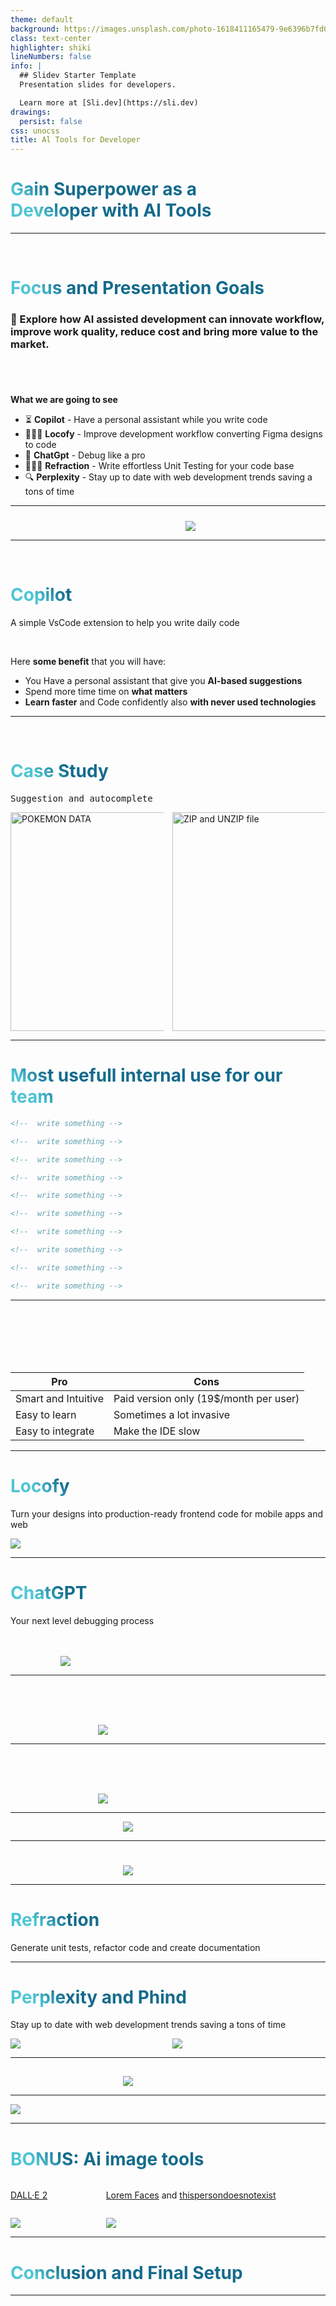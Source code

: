 ```yaml
---
theme: default
background: https://images.unsplash.com/photo-1618411165479-9e6396b7fd0a?crop=entropy&cs=tinysrgb&fit=crop&fm=jpg&h=1080&ixid=MnwxfDB8MXxyYW5kb218MHw5NDczNDU2Nnx8fHx8fHwxNjc0MDUyODAy&ixlib=rb-4.0.3&q=80&utm_campaign=api-credit&utm_medium=referral&utm_source=unsplash_source&w=1920
class: text-center
highlighter: shiki
lineNumbers: false
info: |
  ## Slidev Starter Template
  Presentation slides for developers.

  Learn more at [Sli.dev](https://sli.dev)
drawings:
  persist: false
css: unocss
title: Al Tools for Developer
---
```


# Gain Superpower as a <br> Developer with Al Tools

---

<br>

# Focus and Presentation Goals

### 🎯 Explore how AI assisted development can **innovate workflow**, <br> improve **work quality**, **reduce cost** and bring **more value to the market**.

<br>
<br>

#### What we are going to see

- ⏳ **Copilot** - Have a personal assistant while you write code
- 👨🏻‍🎨 **Locofy** - Improve development workflow converting Figma designs to code
- 👾 **ChatGpt** - Debug like a pro
- 👨🏻‍🔬 **Refraction** - Write effortless Unit Testing for your code base
- 🔍 **Perplexity** - Stay up to date with web development trends saving a tons of time

<!--
You can have `style` tag in markdown to override the style for the current page.
Learn more: https://sli.dev/guide/syntax#embedded-styles
-->

<style>
h1 {
  background-color: #2B90B6;
  background-image: linear-gradient(45deg, #4EC5D4 10%, #146b8c 20%);
  background-size: 100%;
  -webkit-background-clip: text;
  -moz-background-clip: text;
  -webkit-text-fill-color: transparent;
  -moz-text-fill-color: transparent;
}

li{
  font-size: 14px
}

h4{
  margin-bottom: 10px
}
</style>

<!--
Here is another comment.
-->

---

<img src="/Ai-replace-you.png" class="w-300px" style="margin-left:280px; margin-top:10px" />

---

<br>

# Copilot

A simple VsCode extension to help you write daily code

<br>

Here **some benefit** that you will have:

- You Have a personal assistant that give you **AI-based suggestions**
- Spend more time time on **what matters**
- **Learn faster** and Code confidently also **with never used technologies**

<!-- https://sli.dev/guide/animations.html#click-animations -->

<!-- <img
  v-click
  class="absolute -bottom-9 -left-7 w-80 opacity-50"
  src="https://sli.dev/assets/arrow-bottom-left.svg"
/>

<p v-after class="absolute bottom-23 left-45 opacity-30 transform -rotate-10">Here!</p> -->

---

<br>

# Case Study

<kbd>Suggestion and autocomplete</kbd>

<div class="column-wrapper">

<div class="column">

  <img src="https://b2611031.smushcdn.com/2611031/wp-content/uploads/2021/07/POKEMON-DATA.gif?lossy=0&amp;strip=1&amp;webp=1" alt="POKEMON DATA" class=" ezlazyloaded" data-ezsrc="https://b2611031.smushcdn.com/2611031/wp-content/uploads/2021/07/POKEMON-DATA.gif?lossy=0&amp;strip=1&amp;webp=1"  width="350" ezoid="0.15831901841668072">
</div>

<div class="column">

<img src="https://b2611031.smushcdn.com/2611031/wp-content/uploads/2021/07/ZIP-and-UNZIP.gif?lossy=0&amp;strip=1&amp;webp=1" alt="ZIP and UNZIP file" class=" ezlazyloaded" data-ezsrc="https://b2611031.smushcdn.com/2611031/wp-content/uploads/2021/07/ZIP-and-UNZIP.gif?lossy=0&amp;strip=1&amp;webp=1"  width="350" ezoid="0.8853617598372217">
</div>
</div>

<style>
.column-wrapper{
  display: flex;
  gap: 14px 
}

.column{
  display: flex;
  flex-direction: column;
  gap: 14px 
}


</style>

---

# Most usefull internal use for our team

```html
<!--  write something -->
```

```html
<!--  write something -->
```

```html
<!--  write something -->
```

```html
<!--  write something -->
```

```html
<!--  write something -->
```

```html
<!--  write something -->
```

```html
<!--  write something -->
```

```html
<!--  write something -->
```

```html
<!--  write something -->
```

```html
<!--  write something -->
```

---

<br>
<br>
<br>
<br>
<br>

| **Pro**             | **Cons**                               |
| ------------------- | -------------------------------------- |
| Smart and Intuitive | Paid version only (19$/month per user) |
| Easy to learn       | Sometimes a lot invasive               |
| Easy to integrate   | Make the IDE slow                      |

---

# Locofy

Turn your designs into production-ready frontend code for mobile apps and web

<img src="https://www.locofy.ai/assets/images/pages/home/sections/our_integrations/integrations-desktop.png">

---

# ChatGPT

Your next level debugging process

<br>
<br>

<img src="/life-calendar.png" style="margin-left: 80px;" class="w-[700px]" />

---

<img src="/chatgpt-1.png" style="margin-top: 65px; margin-left:140px" class=" w-[600px]" />

---

<img src="/chatgpt-2.png" style="margin-top: 65px; margin-left:140px" class=" w-[600px]" />

---

<img src="/chatgpt-3.png" style=" margin-left:180px" class=" w-[500px]" />

---

<img src="/chatgpt-4.png" style="margin-top: 25px; margin-left:180px" class=" w-[500px]" />

---

# Refraction

Generate unit tests, refactor code and create documentation

---

# Perplexity and Phind

Stay up to date with web development trends saving a tons of time

<div class="column-wrapper">

<div class="column">

<img src="/perplexity.png"  class=" w-[500px]" />

</div>

<div class="column">

<img src="/phind.png"  class=" w-[500px]" />

</div>
</div>

<style>
.column-wrapper{
  display: flex;
  gap: 14px 
}

.column{
  display: flex;
  flex-direction: column;
  gap: 14px 
}

</style>

---

<img src="/perplexity-example.png" style="margin-top: 15px; margin-left:180px" class="w-500px"   />

---

<img src="/phind-case-study-png.png"   />

---

# BONUS: Ai image tools

<div class="column-wrapper">

<div class="column">

[DALL·E 2](https://labs.openai.com/)

<img src="/dall-e.png"  class=" w-[500px]" />

</div>

<div class="column">

[Lorem Faces](https://loremfaces.com/) and [thispersondoesnotexist](https://thispersondoesnotexist.com/)

<img src="/loremface.png"  class=" w-[500px]" />

</div>
</div>

<style>
.column-wrapper{
  display: flex;
  gap: 14px 
}

.column{
  display: flex;
  flex-direction: column;
  gap: 14px 
}

</style>

---

# Conclusion and Final Setup

---
